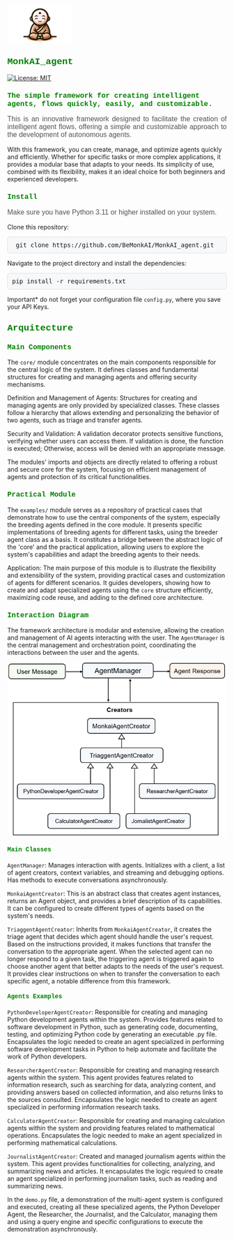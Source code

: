 <img src="./assets/mascote_monkai.png" alt="Logo" width="150">


<h2 style="font-family: 'Courier New', monospace; color: green;"> MonkAI_agent</h2>

[![License: MIT](https://img.shields.io/badge/License-MIT-yellow.svg)](https://opensource.org/licenses/MIT)

<h3 style="font-family: 'Courier New', monospace; color: green;"> The simple framework for creating intelligent agents, flows quickly, easily, and customizable.</h3>

<p style="text-align: justify; font-family: Arial, sans-serif; font-size: 16px; color: #555;">
  This is an innovative framework designed to facilitate the creation of intelligent agent flows, offering a simple and customizable approach to the development of autonomous agents.
    
  With this framework, you can create, manage, and optimize agents quickly and efficiently. Whether for specific tasks or more complex applications, it provides a modular base that adapts to your needs. Its simplicity of use, combined with its flexibility, makes it an ideal choice for both beginners and experienced developers.
</p>

<h3 style="font-family: 'Courier New', monospace; color: green;">Install</h3> 

<p style="font-family: Arial, sans-serif; font-size: 16px; color: #555;">
Make sure you have Python 3.11 or higher installed on your system.

Clone this repository:

<pre style="background-color: #f6f8fa; border: 1px solid #ddd; padding: 10px; border-radius: 5px;">
 git clone https://github.com/BeMonkAI/MonkAI_agent.git
</pre>

<!--or

<pre style="background-color: #f6f8fa; border: 1px solid #ddd; padding: 10px; border-radius: 5px;">
pip install MonkAI_agent
</pre>  -->

Navigate to the project directory and install the dependencies:

<pre style="background-color: #f6f8fa; border: 1px solid #ddd; padding: 10px; border-radius: 5px;">
pip install -r requirements.txt
</pre>

Important* do not forget your configuration file `config.py`, where you save your API Keys.
</p>

<h2 style="font-family: 'Courier New', monospace; color: green;">Arquitecture</h2>  

<h3 style="font-family: 'Courier New', monospace; color: green;">Main Components</h3>  

The `core/` module concentrates on the main components responsible for the central logic of the system. It defines classes and fundamental structures for creating and managing agents and offering security mechanisms.

Definition and Management of Agents: Structures for creating and managing agents are only provided by specialized classes. These classes follow a hierarchy that allows extending and personalizing the behavior of two agents, such as triage and transfer agents.

Security and Validation: A validation decorator protects sensitive functions, verifying whether users can access them. If validation is done, the function is executed; Otherwise, access will be denied with an appropriate message.

The modules' imports and objects are directly related to offering a robust and secure core for the system, focusing on efficient management of agents and protection of its critical functionalities.

<h3 style="font-family: 'Courier New', monospace; color: green;">Practical Module</h3> 

The `examples/` module serves as a repository of practical cases that demonstrate how to use the central components of the system, especially the breeding agents defined in the core module. It presents specific implementations of breeding agents for different tasks, using the breeder agent class as a basis. It constitutes a bridge between the abstract logic of the 'core' and the practical application, allowing users to explore the system's capabilities and adapt the breeding agents to their needs.

Application: The main purpose of this module is to illustrate the flexibility and extensibility of the system, providing practical cases and customization of agents for different scenarios. It guides developers, showing how to create and adapt specialized agents using the `core` structure efficiently, maximizing code reuse, and adding to the defined core architecture.

<h3 style="font-family: 'Courier New', monospace; color: green;">Interaction Diagram</h3> 
 
The framework architecture is modular and extensive, allowing the creation and management of AI agents interacting with the user. The `AgentManager` is the central management and orchestration point, coordinating the interactions between the user and the agents.

<img src="./assets/Arq.png" alt="Logo">

<h4 style="font-family: 'Courier New', monospace; color: green;">Main Classes</h4>  

`AgentManager`: Manages interaction with agents. Initializes with a client, a list of agent creators, context variables, and streaming and debugging options. Has methods to execute conversations asynchronously.

`MonkaiAgentCreator`: This is an abstract class that creates agent instances, returns an Agent object, and provides a brief description of its capabilities. It can be configured to create different types of agents based on the system's needs.

`TriaggentAgentCreator`: Inherits from `MonkaiAgentCreator`, it creates the triage agent that decides which agent should handle the user's request. Based on the instructions provided, it makes functions that transfer the conversation to the appropriate agent. When the selected agent can no longer respond to a given task, the triggering agent is triggered again to choose another agent that better adapts to the needs of the user's request. It provides clear instructions on when to transfer the conversation to each specific agent, a notable difference from this framework. 

<h4 style="font-family: 'Courier New', monospace; color: green;">Agents Examples</h4>   

`PythonDeveloperAgentCreator`: Responsible for creating and managing Python development agents within the system. Provides features related to software development in Python, such as generating code, documenting, testing, and optimizing Python code by generating an executable .py file. Encapsulates the logic needed to create an agent specialized in performing software development tasks in Python to help automate and facilitate the work of Python developers.

`ResearcherAgentCreator`: Responsible for creating and managing research agents within the system. This agent provides features related to information research, such as searching for data, analyzing content, and providing answers based on collected information, and also returns links to the sources consulted. Encapsulates the logic needed to create an agent specialized in performing information research tasks.

`CalculatorAgentCreator`: Responsible for creating and managing calculation agents within the system and providing features related to mathematical operations. Encapsulates the logic needed to make an agent specialized in performing mathematical calculations.

`JournalistAgentCreator`: Created and managed journalism agents within the system. This agent provides functionalities for collecting, analyzing, and summarizing news and articles. It encapsulates the logic required to create an agent specialized in performing journalism tasks, such as reading and summarizing news.

In the `demo.py` file, a demonstration of the multi-agent system is configured and executed, creating all these specialized agents, the Python Developer Agent, the Researcher, the Journalist, and the Calculator, managing them and using a query engine and specific configurations to execute the demonstration asynchronously.


